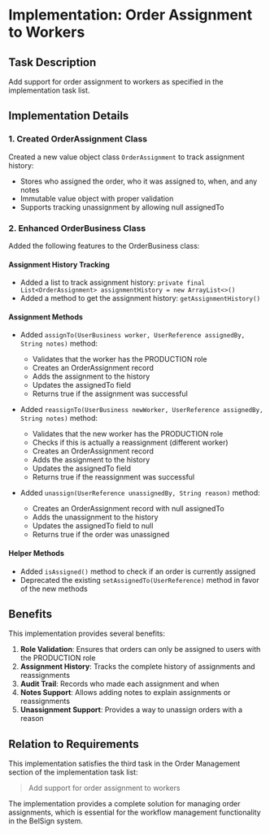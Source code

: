 # Implementation: Order Assignment to Workers

## Task Description
Add support for order assignment to workers as specified in the implementation task list.

## Implementation Details

### 1. Created OrderAssignment Class
Created a new value object class `OrderAssignment` to track assignment history:
- Stores who assigned the order, who it was assigned to, when, and any notes
- Immutable value object with proper validation
- Supports tracking unassignment by allowing null assignedTo

### 2. Enhanced OrderBusiness Class
Added the following features to the OrderBusiness class:

#### Assignment History Tracking
- Added a list to track assignment history: `private final List<OrderAssignment> assignmentHistory = new ArrayList<>()`
- Added a method to get the assignment history: `getAssignmentHistory()`

#### Assignment Methods
- Added `assignTo(UserBusiness worker, UserReference assignedBy, String notes)` method:
  - Validates that the worker has the PRODUCTION role
  - Creates an OrderAssignment record
  - Adds the assignment to the history
  - Updates the assignedTo field
  - Returns true if the assignment was successful

- Added `reassignTo(UserBusiness newWorker, UserReference assignedBy, String notes)` method:
  - Validates that the new worker has the PRODUCTION role
  - Checks if this is actually a reassignment (different worker)
  - Creates an OrderAssignment record
  - Adds the assignment to the history
  - Updates the assignedTo field
  - Returns true if the reassignment was successful

- Added `unassign(UserReference unassignedBy, String reason)` method:
  - Creates an OrderAssignment record with null assignedTo
  - Adds the unassignment to the history
  - Updates the assignedTo field to null
  - Returns true if the order was unassigned

#### Helper Methods
- Added `isAssigned()` method to check if an order is currently assigned
- Deprecated the existing `setAssignedTo(UserReference)` method in favor of the new methods

## Benefits
This implementation provides several benefits:
1. **Role Validation**: Ensures that orders can only be assigned to users with the PRODUCTION role
2. **Assignment History**: Tracks the complete history of assignments and reassignments
3. **Audit Trail**: Records who made each assignment and when
4. **Notes Support**: Allows adding notes to explain assignments or reassignments
5. **Unassignment Support**: Provides a way to unassign orders with a reason

## Relation to Requirements
This implementation satisfies the third task in the Order Management section of the implementation task list:
> Add support for order assignment to workers

The implementation provides a complete solution for managing order assignments, which is essential for the workflow management functionality in the BelSign system.